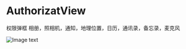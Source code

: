 # AuthorizatView

权限弹框
相册，照相机，通知，地理位置，日历，通讯录，备忘录，麦克风

![Image text](https://raw.githubusercontent.com/orzzh/WLToast/master/333.gif)
